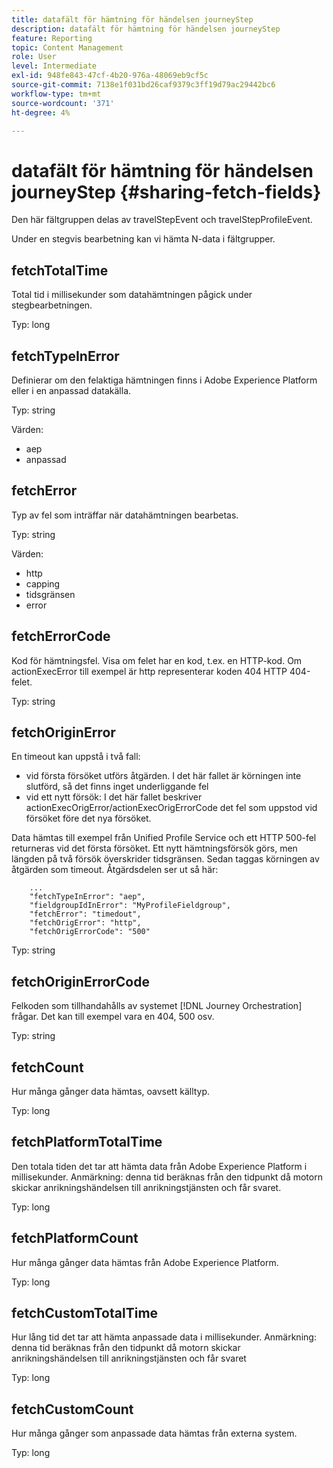 ```yaml
---
title: datafält för hämtning för händelsen journeyStep
description: datafält för hämtning för händelsen journeyStep
feature: Reporting
topic: Content Management
role: User
level: Intermediate
exl-id: 948fe843-47cf-4b20-976a-48069eb9cf5c
source-git-commit: 7138e1f031bd26caf9379c3ff19d79ac29442bc6
workflow-type: tm+mt
source-wordcount: '371'
ht-degree: 4%

---
```


# datafält för hämtning för händelsen journeyStep {#sharing-fetch-fields}

Den här fältgruppen delas av travelStepEvent och travelStepProfileEvent.

Under en stegvis bearbetning kan vi hämta N-data i fältgrupper.

## fetchTotalTime

Total tid i millisekunder som datahämtningen pågick under stegbearbetningen.

Typ: long

## fetchTypeInError

Definierar om den felaktiga hämtningen finns i Adobe Experience Platform eller i en anpassad datakälla.

Typ: string

Värden:
* aep
* anpassad

## fetchError

Typ av fel som inträffar när datahämtningen bearbetas.

Typ: string

Värden:
* http
* capping
* tidsgränsen
* error

## fetchErrorCode

Kod för hämtningsfel. Visa om felet har en kod, t.ex. en HTTP-kod. Om actionExecError till exempel är http representerar koden 404 HTTP 404-felet.

Typ: string

## fetchOriginError

En timeout kan uppstå i två fall:

* vid första försöket utförs åtgärden. I det här fallet är körningen inte slutförd, så det finns inget underliggande fel
* vid ett nytt försök: I det här fallet beskriver actionExecOrigError/actionExecOrigErrorCode det fel som uppstod vid försöket före det nya försöket.

Data hämtas till exempel från Unified Profile Service och ett HTTP 500-fel returneras vid det första försöket. Ett nytt hämtningsförsök görs, men längden på två försök överskrider tidsgränsen. Sedan taggas körningen av åtgärden som timeout. Åtgärdsdelen ser ut så här:

```
    ...
    "fetchTypeInError": "aep",
    "fieldgroupIdInError": "MyProfileFieldgroup",
    "fetchError": "timedout",
    "fetchOrigError": "http",
    "fetchOrigErrorCode": "500"
```

Typ: string

## fetchOriginErrorCode

Felkoden som tillhandahålls av systemet [!DNL Journey Orchestration] frågar. Det kan till exempel vara en 404, 500 osv.

Typ: string

## fetchCount

Hur många gånger data hämtas, oavsett källtyp.

Typ: long

## fetchPlatformTotalTime

Den totala tiden det tar att hämta data från Adobe Experience Platform i millisekunder. Anmärkning: denna tid beräknas från den tidpunkt då motorn skickar anrikningshändelsen till anrikningstjänsten och får svaret.

Typ: long

## fetchPlatformCount

Hur många gånger data hämtas från Adobe Experience Platform.

Typ: long

## fetchCustomTotalTime

Hur lång tid det tar att hämta anpassade data i millisekunder. Anmärkning: denna tid beräknas från den tidpunkt då motorn skickar anrikningshändelsen till anrikningstjänsten och får svaret

Typ: long

## fetchCustomCount

Hur många gånger som anpassade data hämtas från externa system.

Typ: long
